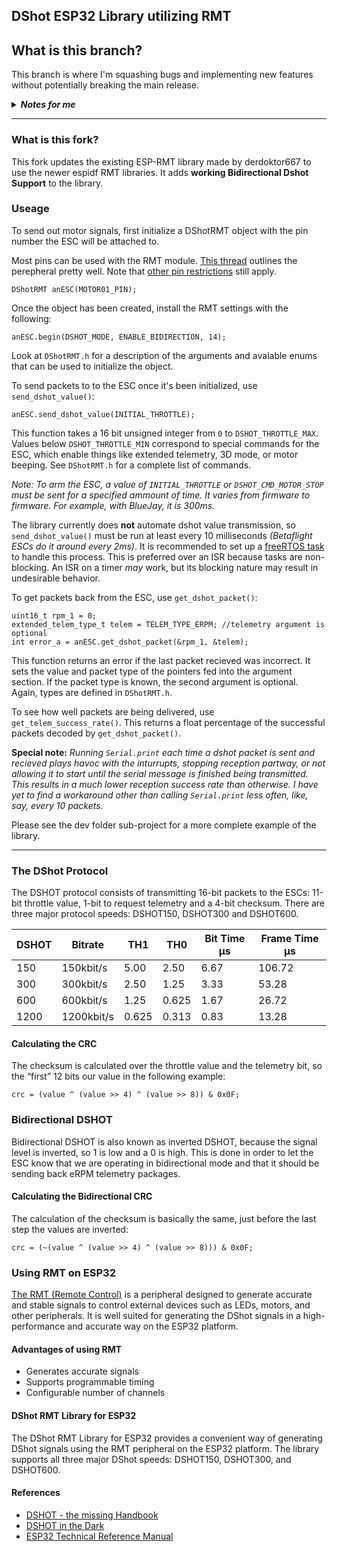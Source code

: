 ## DShot ESP32 Library utilizing RMT

## What is this branch?
This branch is where I'm squashing bugs and implementing new features without potentially breaking the main release.

<details>
  <summary style="font-size:100%;"><i><b>Notes for me</b></i></summary>


Known problems so far:
-	Reception reliability is around 60%, which is far too low
-	rmt_rx.c line 505, there's a bug with the RMT version I used that made an incorrect assertion:
	`assert(offset > rx_chan->mem_off);` should be `assert(offset >= rx_chan->mem_off);`
-	Starting a back transmit before the reception has been read results in an overflow because it is hearing its own voice... I think...
	This one actually doesn't happen all the time, so I don't know its cause


The program is getting good packets, but is parsing them incorrectly?

For example, this:
===============================<\r><\n>
D0: 23 L0: 1 || D1: 38 L1: 0<\r><\n>
D0: 10 L0: 1 || D1: 11 L1: 0<\r><\n>
D0: 11 L0: 1 || D1: 12 L1: 0<\r><\n>
D0: 23 L0: 1 || D1: 10 L1: 0<\r><\n>
D0: 38 L0: 1 || D1: 24 L1: 0<\r><\n>
D0: 24 L0: 1 || D1: 0 L1: 0<\r><\n>
===============================<\r><\n>
was reported as a bad packet, even though running it through the code on a desktop PC resulted in a good packet!

This one duplicated the final frame
===============================<\r><\n>
D0: 24 L0: 1 || D1: 37 L1: 0<\r><\n>
D0: 24 L0: 1 || D1: 10 L1: 0<\r><\n>
D0: 24 L0: 1 || D1: 24 L1: 0<\r><\n>
D0: 23 L0: 1 || D1: 24 L1: 0<\r><\n>
D0: 11 L0: 1 || D1: 23 L1: 0<\r><\n>
D0: 10 L0: 1 || D1: 0 L1: 0<\r><\n>
D0: 10 L0: 1 || D1: 0 L1: 0<\r><\n> //this one caused error
===============================<\r><\n>


potential problem note:
xQueue ISR data passer sends a pointer to the data
the data that the pointer is refrencing can change with another RX event

since we know the max size that a recieved frame should be, we could probably copy the whole thing into the queue instead of just a pointer to the data. That way, if things change midway, we don't get weird OOB memory problems

the response packet is 21 bits long
each bit is either HIGH or LOW
an rmt_symbol_word_t contains a HIGH and LOW part (so it contains 2 bits)
21/2 = 10 + r=1
11 is the max number of symbols we would need
each symbol is 32 bits long (unsigned int)
11 ints is the size of the data


note: there is a 30 microsecond space minimum between dshot TX and RX


## Debugging error rates
pin 23 has a success rate of 37.5 % (in spot 1)
pin 18 has a success rate of 63.2 % (in spot 2)

(adding these averages together makes around 100%?) Is this a coincidence?

when switching these spots, the success rates for each pin stayed the same.
Even though the RMT for one pin was initialized before the other, there must be some set precidence for the backend

23 in spot 2 had a lower success than 18 in spot 1
spot 1 had a success of 60.8 % (18)
spot 2 had a success of 46.2 % (23)

this doesn't add as evenly into 100%...

just spot 1 with pin 23:
success of 46.9 % (considered close enough to the experiment above)

just spot 1 with pin 18:
success of 60.4 % (close enough to the experiment above)


The betaflight controller sends dshot 600 commands every 2 milliseconds
It also sends dshot 300 commands every 2 milliseconds as well.
This is also not a hard and fast 2ms. It varies based on processor load
The frequency of commands is independent of speed. The controller will perform all important operations first, then send the latest dshot command as the scheduler decides.


occasionally, we get this error:
`E rmt: hw buffer too small, received symbols truncated`
This is followed immediately by a reception error of 2 (no packet in queue, rx_data.num_symbols = 1 or 0?)


Changing the queue type to use a statically allocated array of rmt symbols has increased the success rate to 99% for all channels (removed channel "bias"). 
I still have problems with too frequent reads though. I think the problem is that when I go to read, I get inturrupted by an rx event, so the data I get in gets cut off.

Is the RX event cutting off the read event, or is the read event cutting off the RX event?

Noticed that whenever a serialPrint operation is sent, the next packet we get back is shorter than it should be.



## Determining end-of-transmission
I just found out that the RMT callback isn't guaranteed to get all
the data in one go.
I need to see what the end-of-transmission event looks like

EOT event always seems to be a '0' level event with '0' time.
If the first part of the transmissions are '0' level, then the second part is untouched,
D0: 22 L0: 0 || [D1: 11 L1: 1<\r><\n>] These two sections are always the same if the termination value is first.
D0: 0 L0: 0 || [D1: 11 L1: 1<\r><\n>]

This doesn't help; that's the halt condition for multiple transfers


Note: the transmission formula is:
11 - start
00
11100
100
1100
110
110
1 -end
{1: HI 0: LO}

{1: LO 0: HI}
24,1|32,0
24,1|12,0
24,1|24,0
24,1|24,0
12,1|24,0
12,1|(REST HIGH)





~6<\n>
22,1|32,0<\n>
22,1|11,0<\n>
22,1|21,0<\n>
22,1|22,0<\n>
10,1|22,0<\n>
11,1|0,0<\n>

~5<\n>
22,1|11,0<\n>
21,1|22,0<\n>
22,1|22,0<\n>
10,1|22,0<\n>
11,1|0,0



</details>

---

### What is this fork?
This fork updates the existing ESP-RMT library made by derdoktor667 to use the newer espidf RMT libraries. It adds **working Bidirectional Dshot Support** to the library.

### Useage


To send out motor signals, first initialize a DShotRMT object with the pin number the ESC will be attached to.

Most pins can be used with the RMT module. [This thread](https://esp32.com/viewtopic.php?t=26659) outlines the perepheral pretty well.
Note that [other pin restrictions](https://randomnerdtutorials.com/esp32-pinout-reference-gpios/) still apply.

```
DShotRMT anESC(MOTOR01_PIN);
```
Once the object has been created, install the RMT settings with the following:
```
anESC.begin(DSHOT_MODE, ENABLE_BIDIRECTION, 14);
```
Look at `DShotRMT.h` for a description of the arguments and avalable enums that can be used to initialize the object.

To send packets to to the ESC once it's been initialized, use `send_dshot_value()`:
```
anESC.send_dshot_value(INITIAL_THROTTLE);
```
This function takes a 16 bit unsigned integer from `0` to `DSHOT_THROTTLE_MAX`.
Values below `DSHOT_THROTTLE_MIN` correspond to special commands for the ESC, which enable things like extended telemetry, 3D mode, or motor beeping.
See `DShotRMT.h` for a complete list of commands.

*Note: To arm the ESC, a value of `INITIAL_THROTTLE` or `DSHOT_CMD_MOTOR_STOP` must be sent for a specified ammount of time. It varies from firmware to firmware. For example, with BlueJay, it is 300ms.*

The library currently does **not** automate dshot value transmission, so `send_dshot_value()` must be run at least every 10 milliseconds *(Betaflight ESCs do it around every 2ms)*. It is recommended to set up a [freeRTOS task](https://www.freertos.org/taskandcr.html) to handle this process. This is preferred over an ISR because tasks are non-blocking. An ISR on a timer *may* work, but its blocking nature may result in undesirable behavior.

To get packets back from the ESC, use `get_dshot_packet()`:
```
uint16_t rpm_1 = 0;
extended_telem_type_t telem = TELEM_TYPE_ERPM; //telemetry argument is optional
int error_a = anESC.get_dshot_packet(&rpm_1, &telem);
```
This function returns an error if the last packet recieved was incorrect. It sets the value and packet type of the pointers fed into the argument section. If the packet type is known, the second argument is optional.
Again, types are defined in `DShotRMT.h`.

To see how well packets are being delivered, use `get_telem_success_rate()`.
This returns a float percentage of the successful packets decoded by `get_dshot_packet()`.


**Special note:** *Running `Serial.print` each time a dshot packet is sent and recieved plays havoc with the inturrupts, stopping reception partway, or not allowing it to start until the serial message is finished being transmitted. This results in a much lower reception success rate than otherwise. I have yet to find a workaround other than calling `Serial.print` less often, like, say, every 10 packets.*


Please see the dev folder sub-project for a more complete example of the library.

---

### The DShot Protocol
The DSHOT protocol consists of transmitting 16-bit packets to the ESCs: 11-bit throttle value,  1-bit to request telemetry and a 4-bit checksum. There are three major protocol speeds: DSHOT150, DSHOT300 and DSHOT600.

| DSHOT | Bitrate   | TH1   | TH0    | Bit Time µs | Frame Time µs |
|-------|------------|-------|--------|------------|---------------|
| 150   | 150kbit/s  | 5.00  | 2.50   | 6.67       | 106.72        |
| 300   | 300kbit/s  | 2.50  | 1.25   | 3.33       | 53.28         |
| 600   | 600kbit/s  | 1.25  | 0.625  | 1.67       | 26.72         |
| 1200  | 1200kbit/s | 0.625 | 0.313  | 0.83       | 13.28         |

#### Calculating the CRC
The checksum is calculated over the throttle value and the telemetry bit, so the “first” 12 bits our value in the following example:

    crc = (value ^ (value >> 4) ^ (value >> 8)) & 0x0F;

### Bidirectional DSHOT
Bidirectional DSHOT is also known as inverted DSHOT, because the signal level is inverted, so 1 is low and a 0 is high. This is done in order to let the ESC know that we are operating in bidirectional mode and that it should be sending back eRPM telemetry packages.

#### Calculating the Bidirectional CRC
The calculation of the checksum is basically the same, just before the last step the values are inverted:

    crc = (~(value ^ (value >> 4) ^ (value >> 8))) & 0x0F;

### Using RMT on ESP32
[The RMT (Remote Control)](https://docs.espressif.com/projects/esp-idf/en/latest/esp32/api-reference/peripherals/rmt.html) is a peripheral designed to generate accurate and stable signals to control external devices such as LEDs, motors, and other peripherals. It is well suited for generating the DShot signals in a high-performance and accurate way on the ESP32 platform. 

#### Advantages of using RMT
- Generates accurate signals
- Supports programmable timing
- Configurable number of channels

#### DShot RMT Library for ESP32
The DShot RMT Library for ESP32 provides a convenient way of generating DShot signals using the RMT peripheral on the ESP32 platform. The library supports all three major DShot speeds: DSHOT150, DSHOT300, and DSHOT600.

#### References
- [DSHOT - the missing Handbook](https://brushlesswhoop.com/dshot-and-bidirectional-dshot/)
- [DSHOT in the Dark](https://dmrlawson.co.uk/index.php/2017/12/04/dshot-in-the-dark/)
- [ESP32 Technical Reference Manual](https://www.espressif.com/sites/default/files/documentation/esp32_technical_reference_manual_en.pdf)
